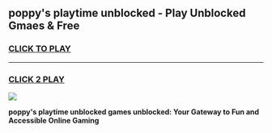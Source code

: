 
## poppy's playtime unblocked - Play Unblocked Gmaes & Free
<h3>
<a href="https://news.freeplayer.one?title=poppy's_playtime_unblocked&ref=23F">CLICK TO PLAY</a></h3>
<hr>

<h3>
<a href="https://news.freeplayer.one?title=poppy's_playtime_unblocked&ref=23F">CLICK 2 PLAY</a>
  
</h3>

<a href="https://news.freeplayer.one?title=poppy's_playtime_unblocked&ref=23F/"><img src="https://clearcache.store/games.png"></a>


**poppy's playtime unblocked games unblocked: Your Gateway to Fun and Accessible Online Gaming**
